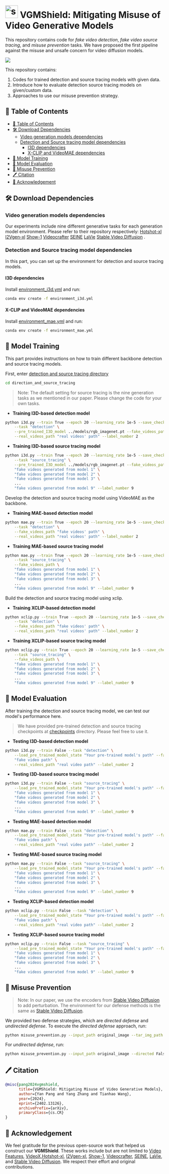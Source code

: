 # <img src="./utils/symbol.png" alt="symbol" style="height: 40px;"/> VGMShield: Mitigating Misuse of Video Generative Models


This repository contains code for *fake video detection*, *fake video source tracing*, and *misuse prevention* tasks. We have proposed the first pipeline against the misuse and unsafe concern for video diffusion models.

<a href='https://arxiv.org/abs/2402.13126'><img src='https://img.shields.io/badge/Paper-Arxiv-red'></a>

This repository contains:

1. Codes for trained detection and source tracing models with given data.
2. Introduce how to evaluate detection source tracing models on given/custom data.
3. Approaches to use our misuse prevention strategy.

## 📄 Table of Contents

- [📄 Table of Contents](#-table-of-contents)
- [🛠️ Download Dependencies](#-download-dependencies)
	- [Video generation models dependencies](#video-generation-models-dependencies)
	- [Detection and Source tracing model dependencies](#detection-and-source-tracing-model-dependencies)
	    - [I3D dependencies](#i3d-dependencies)
	    - [X-CLIP and VideoMAE dependencies](#x-clip-and-videomae-dependencies)
- [🚀 Model Training](#-model-training)
- [👀 Model Evaluation](#-model-evaluation)
- [💪 Misuse Prevention](#-misuse-prevention)
- [🖊️ Citation](#-citation)
- [🥰 Acknowledgement](#-acknowledgement)

## 🛠️ Download Dependencies

### Video generation models dependencies

Our experiments include nine different generative tasks for each generation model environment. Please refer to their repository respectively: [Hotshot-xl](https://github.com/hotshotco/Hotshot-XL) [I2Vgen-xl](https://github.com/ali-vilab/i2vgen-xl) [Show-1](https://github.com/showlab/Show-1) [Videocrafter](https://github.com/AILab-CVC/VideoCrafter) [SEINE](https://github.com/Vchitect/SEINE) [LaVie](https://github.com/Vchitect/LaVie) [Stable Video Diffusion](https://github.com/Stability-AI/generative-models) .


### Detection and Source tracing model dependencies

In this part, you can set up the environment for detection and source tracing models.

#### I3D dependencies

Install [environment_i3d.yml](utils/requirement/environment_i3d.yml) and run:

```bash
conda env create -f environment_i3d.yml

```

#### X-CLIP and VideoMAE dependencies

Install [environment_mae.yml](utils/requirement/environment_mae.yml) and run:

```bash
conda env create -f environment_mae.yml
```

## 🚀 Model Training

This part provides instructions on how to train different backbone detection and source tracing models.

First, enter [detection and source tracing directory](./detection_and_source_tracing)

```bash
cd direction_and_source_tracing
```

> Note: The default setting for source tracing is the nine generation tasks as we mentioned in our paper. Please change the code for your own tasks.

- **Training I3D-based detection model**

```bash
python i3d.py --train True --epoch 20 --learning_rate 1e-5 --save_checkpoint_dir ./save.pt \
    --task "detection" \
    --pre_trained_I3D_model ../models/rgb_imagenet.pt --fake_videos_path "fake videos' path" \
    --real_videos_path "real videos' path" --label_number 2
```

- **Training I3D-based source tracing model**

```bash
python i3d.py --train True --epoch 20 --learning_rate 1e-5 --save_checkpoint_dir ./save.pt \
    --task "source_tracing" \
    --pre_trained_I3D_model ../models/rgb_imagenet.pt --fake_videos_path \
    "fake videos generated from model 1" \
    "fake videos generated from model 2" \
    "fake videos generated from model 3" \
    ...
    "fake videos generated from model 9" --label_number 9
```


Develop the detection and source tracing model using VideoMAE as the backbone.

- **Training MAE-based detection model**

```bash
python mae.py --train True --epoch 20 --learning_rate 1e-5 --save_checkpoint_dir ./save.pt \
    --task "detection" \
    --fake_videos_path "fake videos' path" \
    --real_videos_path "real videos' path" --label_number 2
```

- **Training MAE-based source tracing model**

```bash
python mae.py --train True --epoch 20 --learning_rate 1e-5 --save_checkpoint_dir ./save.pt \
    --task "source_tracing" \
    --fake_videos_path \
    "fake videos generated from model 1" \
    "fake videos generated from model 2" \
    "fake videos generated from model 3" \
    ...
    "fake videos generated from model 9" --label_number 9
```

Build the detection and source tracing model using xclip.

- **Training XCLIP-based detection model**

```bash
python xclip.py --train True --epoch 20 --learning_rate 1e-5 --save_checkpoint_dir ./save.pt \
    --task "detection" \
    --fake_videos_path "fake videos' path" \
    --real_videos_path "real videos' path" --label_number 2
```

- **Training XCLIP-based source tracing model**

```bash
python xclip.py --train True --epoch 20 --learning_rate 1e-5 --save_checkpoint_dir ./save.pt \
    --task "source_tracing" \
    --fake_videos_path \
    "fake videos generated from model 1" \
    "fake videos generated from model 2" \
    "fake videos generated from model 3" \
    ...
    "fake videos generated from model 9" --label_number 9
```

## 👀 Model Evaluation

After training the detection and source tracing model, we can test our model's performance here.

> We have provided pre-trained detection and source tracing checkpoints at [checkpoints](./checkpoints) directory. Please feel free to use it.

- **Testing I3D-based detection model**

```bash
python i3d.py --train False --task "detection" \
    --load_pre_trained_model_state "Your pre-trained model's path" --fake_videos_path \
    "fake video path" \
    --real_videos_path "real video path" --label_number 2
```

- **Testing I3D-based source tracing model**

```bash
python i3d.py --train False --task "source_tracing" \
    --load_pre_trained_model_state "Your pre-trained model's path" --fake_videos_path \
    "fake videos generated from model 1" \
    "fake videos generated from model 2" \
    "fake videos generated from model 3" \
    ...
    "fake videos generated from model 9" --label_number 9
```

- **Testing MAE-based detection model**

```bash
python mae.py --train False --task "detection" \
    --load_pre_trained_model_state "Your pre-trained model's path" --fake_videos_path \
    "fake video path" \
    --real_videos_path "real video path" --label_number 2
```
  
- **Testing MAE-based source tracing model**

```bash
python mae.py --train False --task "source_tracing" \
    --load_pre_trained_model_state "Your pre-trained model's path" --fake_videos_path \
    "fake videos generated from model 1" \
    "fake videos generated from model 2" \
    "fake videos generated from model 3" \
    ...
    "fake videos generated from model 9" --label_number 9
```

- **Testing XCLIP-based detection model**

```bash
python xclip.py --train False --task "detection" \
    --load_pre_trained_model_state "Your pre-trained model's path" --fake_videos_path \
    "fake video path" \
    --real_videos_path "real video path" --label_number 2
```
  
- **Testing XCLIP-based source tracing model**

```bash
python xclip.py --train False --task "source_tracing" \
    --load_pre_trained_model_state "Your pre-trained model's path" --fake_videos_path \
    "fake videos generated from model 1" \
    "fake videos generated from model 2" \
    "fake videos generated from model 3" \
    ...
    "fake videos generated from model 9" --label_number 9
```

## 💪 Misuse Prevention

> Note: In our paper, we use the encoders from [Stable Video Diffusion](https://github.com/Stability-AI/generative-models) to add perturbation. The environment for our defense methods is the same as [Stable Video Diffusion](https://github.com/Stability-AI/generative-models).

We provided two defense strategies, which are *directed defense* and *undirected defense*. To execute the *directed defense* approach, run:

```bash
python misuse_prevention.py --input_path original_image --tar_img_path target_image --steps iteration_steps --eps 4/255
```

For *undirected defense*, run:

```bash
python misuse_prevention.py --input_path original_image --directed False --steps iteration_steps --eps 4/255
```

## 🖊️ Citation

```BibTex
@misc{pang2024vgmshield,
      title={VGMShield: Mitigating Misuse of Video Generative Models}, 
      author={Yan Pang and Yang Zhang and Tianhao Wang},
      year={2024},
      eprint={2402.13126},
      archivePrefix={arXiv},
      primaryClass={cs.CR}
}
```

## 🥰 Acknowledgement

We feel gratitude for the previous open-source work that helped us construct our **VGMShield**. These works include but are not limited to [Video Features](https://github.com/v-iashin/video_features), [VideoX](https://github.com/microsoft/VideoX),[Hotshot-xl](https://github.com/hotshotco/Hotshot-XL), [I2Vgen-xl](https://github.com/ali-vilab/i2vgen-xl), [Show-1](https://github.com/showlab/Show-1), [Videocrafter](https://github.com/AILab-CVC/VideoCrafter), [SEINE](https://github.com/Vchitect/SEINE), [LaVie](https://github.com/Vchitect/LaVie), and [Stable Video Diffusion](https://github.com/Stability-AI/generative-models). We respect their effort and original contributions.

